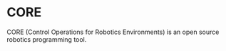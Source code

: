 # CORE

CORE (Control Operations for Robotics Environments) is an open source robotics programming tool.
